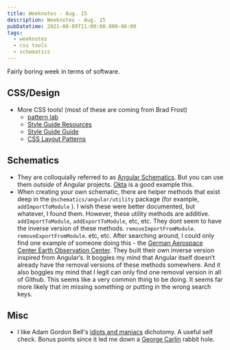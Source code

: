 ```yaml
---
title: Weeknotes - Aug. 15
description: Weeknotes - Aug. 15
pubDatetime: 2021-08-09T11:00:00.000-06:00
tags:
  - weeknotes
  - css tools
  - schematics
---
```


Fairly boring week in terms of software.

## CSS/Design

- More CSS tools! (most of these are coming from Brad Frost)
  - [pattern lab](https://patternlab.io/)
  - [Style Guide Resources](http://styleguides.io/)
  - [Style Guide Guide](https://bradfrost.github.io/style-guide-guide/)
  - [CSS Layout Patterns](https://csslayout.io/patterns)

## Schematics

- They are colloquially referred to as [Angular Schematics]. But you can use them _outside_ of Angular projects. [Okta] is a good example this.
- When creating your own schematic, there are helper methods that exist deep in the `@schematics/angular/utility` package (for example, `addImportToModule` ). I wish these were better documented, but whatever, I found them. However, these utility methods are additive. `addImportToModule`, `addExportToModule`, etc, etc. They dont seem to have the inverse version of these methods. `removeImportFromModule`. `removeExportFromModule`. etc, etc. After searching around, I could only find one example of someone doing this - the [German Aerospace Center Earth Observation Center]. They built their own inverse version inspired from Angular’s. It boggles my mind that Angular itself doesn’t already have the removal versions of these methods somewhere. And it also boggles my mind that I legit can only find one removal version in all of Github. This seems like a very common thing to be doing. It seems far more likely that im missing something or putting in the wrong search keys.

## Misc

- I like Adam Gordon Bell's [idiots and maniacs] dichotomy. A useful self check. Bonus points since it led me down a [George Carlin] rabbit hole.

[okta]: https://github.com/oktadev/schematics
[angular schematics]: https://angular.io/guide/schematics
[german aerospace center earth observation center]: https://github.com/dlr-eoc/ukis-frontend-libraries/blob/2a65df0d22dbcba1998a6cc6bdd125555965ad55/projects/core-ui/schematics/ast-utils.ts#L150
[idiots and maniacs]: https://earthly.dev/blog/idiots-and-maniacs/
[george carlin]: https://youtu.be/T7YcQ5wh4Ds
